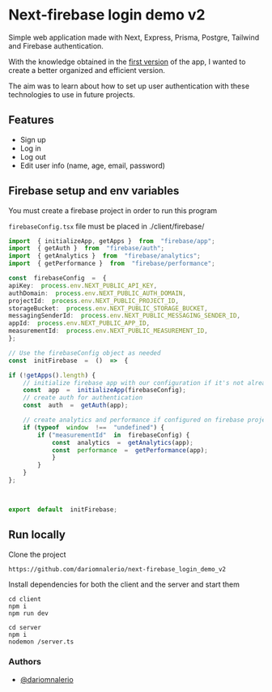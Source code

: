 
# Next-firebase login demo v2

Simple web application made with Next, Express, Prisma, Postgre, Tailwind and Firebase authentication.

With the knowledge obtained in the [first version](https://github.com/dariomnalerio/next-firebase_login_demo) of the app, I wanted to create a better organized and efficient version.

The aim was to learn about how to set up user  authentication with these technologies to use in future  projects.

## Features

- Sign up
- Log in
- Log out
- Edit user info (name, age, email, password)

## Firebase setup and env variables

You must create a firebase project in order to run this program

`firebaseConfig.tsx` file must be placed in ./client/firebase/

```typescript
import  { initializeApp, getApps }  from  "firebase/app";
import  { getAuth }  from  "firebase/auth";
import  { getAnalytics }  from  "firebase/analytics";
import  { getPerformance }  from  "firebase/performance";

const  firebaseConfig  =  {
apiKey:  process.env.NEXT_PUBLIC_API_KEY,
authDomain:  process.env.NEXT_PUBLIC_AUTH_DOMAIN,
projectId:  process.env.NEXT_PUBLIC_PROJECT_ID,
storageBucket:  process.env.NEXT_PUBLIC_STORAGE_BUCKET,
messagingSenderId:  process.env.NEXT_PUBLIC_MESSAGING_SENDER_ID,
appId:  process.env.NEXT_PUBLIC_APP_ID,
measurementId:  process.env.NEXT_PUBLIC_MEASUREMENT_ID,
};

// Use the firebaseConfig object as needed
const  initFirebase  =  ()  =>  {

if (!getApps().length) {
	// initialize firebase app with our configuration if it's not already initialized
	const  app  =  initializeApp(firebaseConfig);
	// create auth for authentication
	const  auth  =  getAuth(app);

	// create analytics and performance if configured on firebase project
	if (typeof  window  !==  "undefined") {
		if ("measurementId"  in  firebaseConfig) {
			const  analytics  =  getAnalytics(app);
			const  performance  =  getPerformance(app);
			}
		}
	}
};

  

export  default  initFirebase;
```

## Run locally

Clone the project

    https://github.com/dariomnalerio/next-firebase_login_demo_v2

Install dependencies for both the client and the server and start them

    cd client
    npm i
    npm run dev

    cd server
    npm i
    nodemon /server.ts


### Authors
- [@dariomnalerio](https://github.com/dariomnalerio)

 